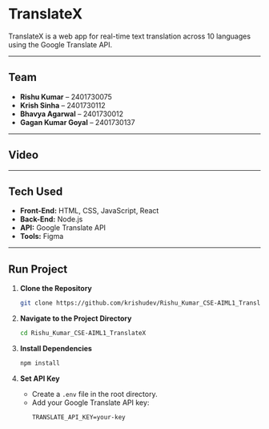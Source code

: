 # TranslateX

TranslateX is a web app for real-time text translation across 10 languages using the Google Translate API.

---

## Team

- **Rishu Kumar** – 2401730075  
- **Krish Sinha** – 2401730112  
- **Bhavya Agarwal** – 2401730012  
- **Gagan Kumar Goyal** – 2401730137

---

## Video


---

## Tech Used

- **Front-End:** HTML, CSS, JavaScript, React  
- **Back-End:** Node.js  
- **API:** Google Translate API  
- **Tools:** Figma

---

## Run Project

1. **Clone the Repository**  
   ```bash
   git clone https://github.com/krishudev/Rishu_Kumar_CSE-AIML1_TranslateX
   ```

2. **Navigate to the Project Directory**  
   ```bash
   cd Rishu_Kumar_CSE-AIML1_TranslateX
   ```

3. **Install Dependencies**  
   ```bash
   npm install
   ```

4. **Set API Key**  
   - Create a `.env` file in the root directory.  
   - Add your Google Translate API key:
     ```
     TRANSLATE_API_KEY=your-key
     ```
